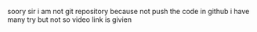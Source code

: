 soory sir i am not git repository because not push the code in github i have many try but not so video link is givien 
